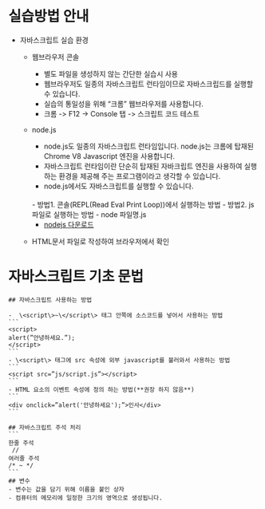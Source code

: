 # 실습방법 안내 
- 자바스크립트 실습 환경 
	- 웹브라우저 콘솔 
		- 별도 파일을 생성하지 않는 간단한 실습시 사용
		- 웹브라우저도 일종의 자바스크립트 런타임이므로 자바스크립드를 실행할 수 있습니다.     
		- 실습의 통일성을 위해 “크롬” 웹브라우저를 사용합니다.
		- 크롬 -> F12 -> Console 탭 -> 스크립트 코드 테스트
	- node.js
		- node.js도 일종의 자바스크립트 런타임입니다.  node.js는 크롬에 탑재된 Chrome V8 Javascript 엔진을 사용합니다. 
		- 자바스크립트 런타임이란 단순히 탑재된 자바크립트 엔진을 사용하여 실행하는 환경을 제공해 주는 프로그램이라고 생각할 수 있습니다.
		- node.js에서도 자바스크립트를 실행할 수 있습니다. 
		<br>
		- 방법1. 콘솔(REPL(Read Eval Print Loop))에서 실행하는 방법
		- 방법2. js 파일로 실행하는 방법
			- node 파일명.js 
			
		- [nodejs 다운로드](https://nodejs.org/ko/)
		
	- HTML문서 파일로 작성하여 브라우저에서 확인
			
# 자바스크립트 기초 문법 

	## 자바스크립트 사용하는 방법 
	
	-  \<script\>~\</script\> 태그 안쪽에 소스코드를 넣어서 사용하는 방법
	```
	<script>
	alert(”안녕하세요.”);
	</script>  
	```
	- \<script\> 태그에 src 속성에 외부 javascript를 불러와서 사용하는 방법
	```
	<script src=”js/script.js”></script>
	```
	- HTML 요소의 이벤트 속성에 정의 하는 방법(**권장 하지 않음**)
	```
	<div onclick=”alert('안녕하세요');”>인사</div>
	```
	
	## 자바스크립트 주석 처리 
	```
	한줄 주석
	 // 
	여러줄 주석
	/* ~ */
	```
	## 변수
	- 변수는 값을 담기 위해 이름을 붙인 상자 
	- 컴퓨터의 메모리에 일정한 크기의 영역으로 생성됩니다.